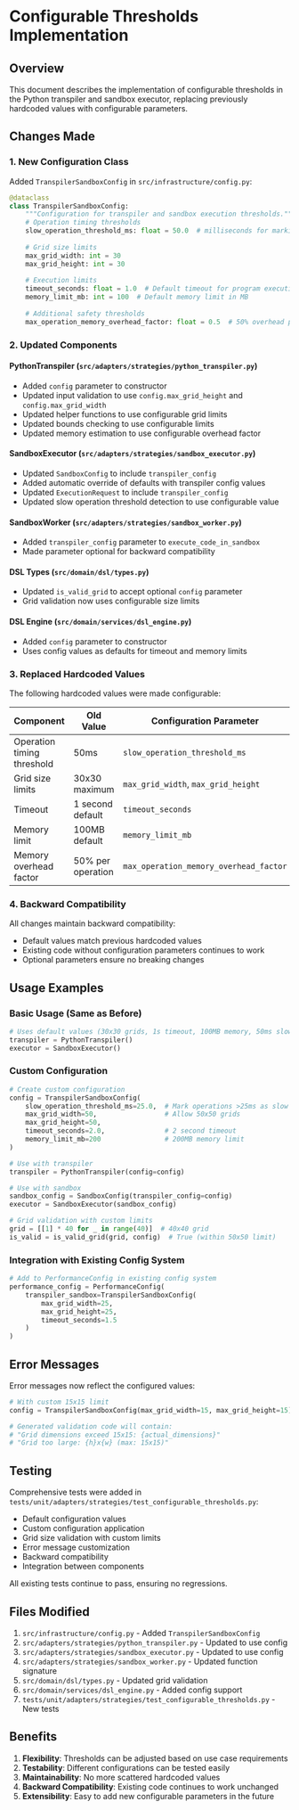 # Configurable Thresholds Implementation

## Overview

This document describes the implementation of configurable thresholds in the Python transpiler and sandbox executor, replacing previously hardcoded values with configurable parameters.

## Changes Made

### 1. New Configuration Class

Added `TranspilerSandboxConfig` in `src/infrastructure/config.py`:

```python
@dataclass
class TranspilerSandboxConfig:
    """Configuration for transpiler and sandbox execution thresholds."""
    # Operation timing thresholds
    slow_operation_threshold_ms: float = 50.0  # milliseconds for marking operations as slow
    
    # Grid size limits
    max_grid_width: int = 30
    max_grid_height: int = 30
    
    # Execution limits
    timeout_seconds: float = 1.0  # Default timeout for program execution
    memory_limit_mb: int = 100  # Default memory limit in MB
    
    # Additional safety thresholds
    max_operation_memory_overhead_factor: float = 0.5  # 50% overhead per operation
```

### 2. Updated Components

#### PythonTranspiler (`src/adapters/strategies/python_transpiler.py`)
- Added `config` parameter to constructor
- Updated input validation to use `config.max_grid_height` and `config.max_grid_width`
- Updated helper functions to use configurable grid limits
- Updated bounds checking to use configurable limits
- Updated memory estimation to use configurable overhead factor

#### SandboxExecutor (`src/adapters/strategies/sandbox_executor.py`)
- Updated `SandboxConfig` to include `transpiler_config`
- Added automatic override of defaults with transpiler config values
- Updated `ExecutionRequest` to include `transpiler_config`
- Updated slow operation threshold detection to use configurable value

#### SandboxWorker (`src/adapters/strategies/sandbox_worker.py`)
- Added `transpiler_config` parameter to `execute_code_in_sandbox`
- Made parameter optional for backward compatibility

#### DSL Types (`src/domain/dsl/types.py`)
- Updated `is_valid_grid` to accept optional `config` parameter
- Grid validation now uses configurable size limits

#### DSL Engine (`src/domain/services/dsl_engine.py`)
- Added `config` parameter to constructor
- Uses config values as defaults for timeout and memory limits

### 3. Replaced Hardcoded Values

The following hardcoded values were made configurable:

| Component | Old Value | Configuration Parameter |
|-----------|-----------|-------------------------|
| Operation timing threshold | 50ms | `slow_operation_threshold_ms` |
| Grid size limits | 30x30 maximum | `max_grid_width`, `max_grid_height` |
| Timeout | 1 second default | `timeout_seconds` |
| Memory limit | 100MB default | `memory_limit_mb` |
| Memory overhead factor | 50% per operation | `max_operation_memory_overhead_factor` |

### 4. Backward Compatibility

All changes maintain backward compatibility:
- Default values match previous hardcoded values
- Existing code without configuration parameters continues to work
- Optional parameters ensure no breaking changes

## Usage Examples

### Basic Usage (Same as Before)
```python
# Uses default values (30x30 grids, 1s timeout, 100MB memory, 50ms slow threshold)
transpiler = PythonTranspiler()
executor = SandboxExecutor()
```

### Custom Configuration
```python
# Create custom configuration
config = TranspilerSandboxConfig(
    slow_operation_threshold_ms=25.0,  # Mark operations >25ms as slow
    max_grid_width=50,                 # Allow 50x50 grids
    max_grid_height=50,
    timeout_seconds=2.0,               # 2 second timeout
    memory_limit_mb=200                # 200MB memory limit
)

# Use with transpiler
transpiler = PythonTranspiler(config=config)

# Use with sandbox
sandbox_config = SandboxConfig(transpiler_config=config)
executor = SandboxExecutor(sandbox_config)

# Grid validation with custom limits
grid = [[1] * 40 for _ in range(40)]  # 40x40 grid
is_valid = is_valid_grid(grid, config)  # True (within 50x50 limit)
```

### Integration with Existing Config System
```python
# Add to PerformanceConfig in existing config system
performance_config = PerformanceConfig(
    transpiler_sandbox=TranspilerSandboxConfig(
        max_grid_width=25,
        max_grid_height=25,
        timeout_seconds=1.5
    )
)
```

## Error Messages

Error messages now reflect the configured values:

```python
# With custom 15x15 limit
config = TranspilerSandboxConfig(max_grid_width=15, max_grid_height=15)

# Generated validation code will contain:
# "Grid dimensions exceed 15x15: {actual_dimensions}"
# "Grid too large: {h}x{w} (max: 15x15)"
```

## Testing

Comprehensive tests were added in `tests/unit/adapters/strategies/test_configurable_thresholds.py`:

- Default configuration values
- Custom configuration application
- Grid size validation with custom limits
- Error message customization
- Backward compatibility
- Integration between components

All existing tests continue to pass, ensuring no regressions.

## Files Modified

1. `src/infrastructure/config.py` - Added `TranspilerSandboxConfig`
2. `src/adapters/strategies/python_transpiler.py` - Updated to use config
3. `src/adapters/strategies/sandbox_executor.py` - Updated to use config
4. `src/adapters/strategies/sandbox_worker.py` - Updated function signature
5. `src/domain/dsl/types.py` - Updated grid validation
6. `src/domain/services/dsl_engine.py` - Added config support
7. `tests/unit/adapters/strategies/test_configurable_thresholds.py` - New tests

## Benefits

1. **Flexibility**: Thresholds can be adjusted based on use case requirements
2. **Testability**: Different configurations can be tested easily
3. **Maintainability**: No more scattered hardcoded values
4. **Backward Compatibility**: Existing code continues to work unchanged
5. **Extensibility**: Easy to add new configurable parameters in the future